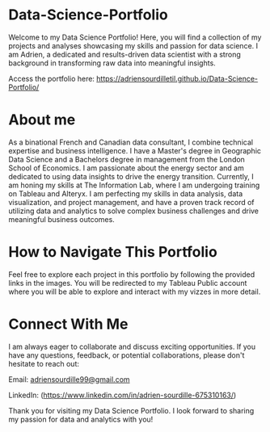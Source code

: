 # Data-Science-Portfolio
Welcome to my Data Science Portfolio! Here, you will find a collection of my projects and analyses showcasing my skills and passion for data science. I am Adrien, a dedicated and results-driven data scientist with a strong background in transforming raw data into meaningful insights.

Access the portfolio here: https://adriensourdilletil.github.io/Data-Science-Portfolio/ 

# About me
As a binational French and Canadian data consultant, I combine technical expertise and business intelligence. I have a Master's degree in Geographic Data Science and a Bachelors degree in management from the London School of Economics. I am passionate about the energy sector and am dedicated to using data insights to drive the energy transition. Currently, I am honing my skills at The Information Lab, where I am undergoing training on Tableau and Alteryx. I am perfecting my skills in data analysis, data visualization, and project management, and have a proven track record of utilizing data and analytics to solve complex business challenges and drive meaningful business outcomes.

# How to Navigate This Portfolio
Feel free to explore each project in this portfolio by following the provided links in the images. You will be redirected to my Tableau Public account where you will be able to explore and interact with my vizzes in more detail.

# Connect With Me
I am always eager to collaborate and discuss exciting opportunities. If you have any questions, feedback, or potential collaborations, please don't hesitate to reach out:

Email: adriensourdille99@gmail.com

LinkedIn: (https://www.linkedin.com/in/adrien-sourdille-675310163/)


Thank you for visiting my Data Science Portfolio. I look forward to sharing my passion for data and analytics with you!
